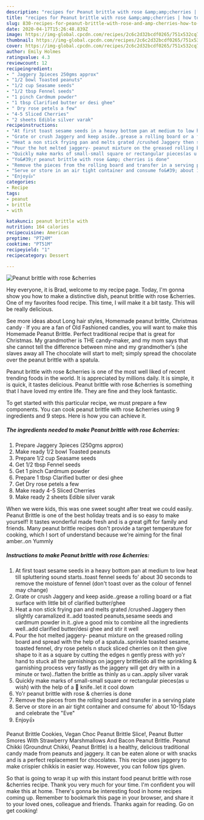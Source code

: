 ```yaml
---
description: "recipes for Peanut brittle with rose &amp;amp;cherries | how to make the best Peanut brittle with rose &amp;amp;cherries"
title: "recipes for Peanut brittle with rose &amp;amp;cherries | how to make the best Peanut brittle with rose &amp;amp;cherries"
slug: 830-recipes-for-peanut-brittle-with-rose-and-amp-cherries-how-to-make-the-best-peanut-brittle-with-rose-and-amp-cherries
date: 2020-04-17T15:26:48.839Z
image: https://img-global.cpcdn.com/recipes/2c6c2d32bcdf0265/751x532cq70/peanut-brittle-with-rose-cherries-recipe-main-photo.jpg
thumbnail: https://img-global.cpcdn.com/recipes/2c6c2d32bcdf0265/751x532cq70/peanut-brittle-with-rose-cherries-recipe-main-photo.jpg
cover: https://img-global.cpcdn.com/recipes/2c6c2d32bcdf0265/751x532cq70/peanut-brittle-with-rose-cherries-recipe-main-photo.jpg
author: Emily Holmes
ratingvalue: 4.3
reviewcount: 12
recipeingredient:
- " Jaggery 3pieces 250gms approx"
- "1/2 bowl Toasted peanuts"
- "1/2 cup Seasame seeds"
- "1/2 tbsp Fennel seeds"
- "1 pinch Cardmum powder"
- "1 tbsp Clarified butter or desi ghee"
- " Dry rose petels a few"
- "4-5 Sliced Cherries"
- "2 sheets Edible silver varak"
recipeinstructions:
- "At first toast sesame seeds in a heavy bottom pan at medium to low heat till spluttering sound starts..toast fennel seeds fo&#39; about 30 seconds to remove the moisture of fennel (don&#39;t toast over as the colour of fennel may change)"
- "Grate or crush Jaggery and keep aside..grease a rolling board or a flat surface with little bit of clarified butter/ghee"
- "Heat a non stick frying pan and melts grated /crushed Jaggery then slightly caramalized it..add toasted peanuts,sesame seeds and cardmum powder in it..give a good mix to combine all the ingredients well..add clarified butter/desi ghee and stir it well"
- "Pour the hot melted jaggery- peanut mixture on the greased rolling board and spread with the help of a spatula..sprinkle toasted sesame, toasted fennel, dry rose petels n stuck sliced cherries on it then give shape to it as a square by cutting the edges n gently press with yo&#39;r hand to stuck all the garnishings on jaggery brittle(do all the sprinkling &amp; garnishing process very fastly as the jaggery will get dry with in a minute or two)..flatten the brittle as thinly as u can..apply silver varak"
- "Quickly make marks of small-small square or rectangular pieces(as u wish) with the help of a 🔪 knife..let it cool down"
- "Yo&#39;r peanut brittle with rose &amp; cherries is done"
- "Remove the pieces from the rolling board and transfer in a serving plate"
- "Serve or store in an air tight container and consume fo&#39; about 10-15days and celebrate the &#34;Eve&#34;"
- "Enjoy👍"
categories:
- Recipe
tags:
- peanut
- brittle
- with

katakunci: peanut brittle with 
nutrition: 164 calories
recipecuisine: American
preptime: "PT24M"
cooktime: "PT51M"
recipeyield: "1"
recipecategory: Dessert

---
```



![Peanut brittle with rose &amp;cherries](https://img-global.cpcdn.com/recipes/2c6c2d32bcdf0265/751x532cq70/peanut-brittle-with-rose-cherries-recipe-main-photo.jpg)

Hey everyone, it is Brad, welcome to my recipe page. Today, I'm gonna show you how to make a distinctive dish, peanut brittle with rose &amp;cherries. One of my favorites food recipe. This time, I will make it a bit tasty. This will be really delicious.

See more ideas about Long hair styles, Homemade peanut brittle, Christmas candy · If you are a fan of Old Fashioned candies, you will want to make this Homemade Peanut Brittle. Perfect traditional recipe that is great for Christmas. My grandmother is THE candy-maker, and my mom says that she cannot tell the difference between mine and my grandmother&#39;s (she slaves away all The chocolate will start to melt; simply spread the chocolate over the peanut brittle with a spatula.

Peanut brittle with rose &amp;cherries is one of the most well liked of recent trending foods in the world. It is appreciated by millions daily. It is simple, it is quick, it tastes delicious. Peanut brittle with rose &amp;cherries is something that I have loved my entire life. They are fine and they look fantastic.


To get started with this particular recipe, we must prepare a few components. You can cook peanut brittle with rose &amp;cherries using 9 ingredients and 9 steps. Here is how you can achieve it.

<!--inarticleads1-->

##### The ingredients needed to make Peanut brittle with rose &amp;cherries:

1. Prepare  Jaggery 3pieces (250gms approx)
1. Make ready 1/2 bowl Toasted peanuts
1. Prepare 1/2 cup Seasame seeds
1. Get 1/2 tbsp Fennel seeds
1. Get 1 pinch Cardmum powder
1. Prepare 1 tbsp Clarified butter or desi ghee
1. Get  Dry rose petels a few
1. Make ready 4-5 Sliced Cherries
1. Make ready 2 sheets Edible silver varak


When we were kids, this was one sweet sought after treat we could easily. Peanut Brittle is one of the best holiday treats and is so easy to make yourself! It tastes wonderful made fresh and is a great gift for family and friends. Many peanut brittle recipes don&#39;t provide a target temperature for cooking, which I sort of understand because we&#39;re aiming for the final amber..on Yummly 

<!--inarticleads2-->

##### Instructions to make Peanut brittle with rose &amp;cherries:

1. At first toast sesame seeds in a heavy bottom pan at medium to low heat till spluttering sound starts..toast fennel seeds fo&#39; about 30 seconds to remove the moisture of fennel (don&#39;t toast over as the colour of fennel may change)
1. Grate or crush Jaggery and keep aside..grease a rolling board or a flat surface with little bit of clarified butter/ghee
1. Heat a non stick frying pan and melts grated /crushed Jaggery then slightly caramalized it..add toasted peanuts,sesame seeds and cardmum powder in it..give a good mix to combine all the ingredients well..add clarified butter/desi ghee and stir it well
1. Pour the hot melted jaggery- peanut mixture on the greased rolling board and spread with the help of a spatula..sprinkle toasted sesame, toasted fennel, dry rose petels n stuck sliced cherries on it then give shape to it as a square by cutting the edges n gently press with yo&#39;r hand to stuck all the garnishings on jaggery brittle(do all the sprinkling &amp; garnishing process very fastly as the jaggery will get dry with in a minute or two)..flatten the brittle as thinly as u can..apply silver varak
1. Quickly make marks of small-small square or rectangular pieces(as u wish) with the help of a 🔪 knife..let it cool down
1. Yo&#39;r peanut brittle with rose &amp; cherries is done
1. Remove the pieces from the rolling board and transfer in a serving plate
1. Serve or store in an air tight container and consume fo&#39; about 10-15days and celebrate the &#34;Eve&#34;
1. Enjoy👍


Peanut Brittle Cookies, Vegan Choc Peanut Brittle Slice!, Peanut Butter Smores With Strawberry Marshmallows And Bacon Peanut Brittle. Peanut Chikki (Groundnut Chikki, Peanut Brittle) is a healthy, delicious traditional candy made from peanuts and jaggery. It can be eaten alone or with snacks and is a perfect replacement for chocolates. This recipe uses jaggery to make crispier chikkis in easier way. However, you can follow tips given. 

So that is going to wrap it up with this instant food peanut brittle with rose &amp;cherries recipe. Thank you very much for your time. I'm confident you will make this at home. There's gonna be interesting food in home recipes coming up. Remember to bookmark this page in your browser, and share it to your loved ones, colleague and friends. Thanks again for reading. Go on get cooking!
